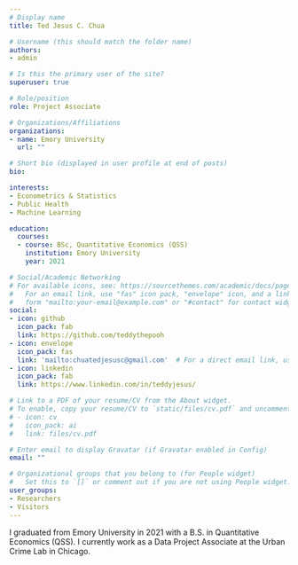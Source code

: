 ```yaml
---
# Display name
title: Ted Jesus C. Chua

# Username (this should match the folder name)
authors:
- admin

# Is this the primary user of the site?
superuser: true

# Role/position
role: Project Associate

# Organizations/Affiliations
organizations:
- name: Emory University
  url: ""

# Short bio (displayed in user profile at end of posts)
bio:

interests:
- Econometrics & Statistics
- Public Health
- Machine Learning

education:
  courses:
  - course: BSc, Quantitative Economics (QSS)
    institution: Emory University
    year: 2021

# Social/Academic Networking
# For available icons, see: https://sourcethemes.com/academic/docs/page-builder/#icons
#   For an email link, use "fas" icon pack, "envelope" icon, and a link in the
#   form "mailto:your-email@example.com" or "#contact" for contact widget.
social:
- icon: github
  icon_pack: fab
  link: https://github.com/teddythepooh
- icon: envelope
  icon_pack: fas
  link: 'mailto:chuatedjesusc@gmail.com'  # For a direct email link, use "mailto:test@example.org".
- icon: linkedin
  icon_pack: fab
  link: https://www.linkedin.com/in/teddyjesus/

# Link to a PDF of your resume/CV from the About widget.
# To enable, copy your resume/CV to `static/files/cv.pdf` and uncomment the lines below.
# - icon: cv
#   icon_pack: ai
#   link: files/cv.pdf

# Enter email to display Gravatar (if Gravatar enabled in Config)
email: ""

# Organizational groups that you belong to (for People widget)
#   Set this to `[]` or comment out if you are not using People widget.
user_groups:
- Researchers
- Visitors
---
```


I graduated from Emory University in 2021 with a B.S. in Quantitative Economics (QSS). I currently work as a Data Project Associate at the Urban Crime Lab in Chicago.